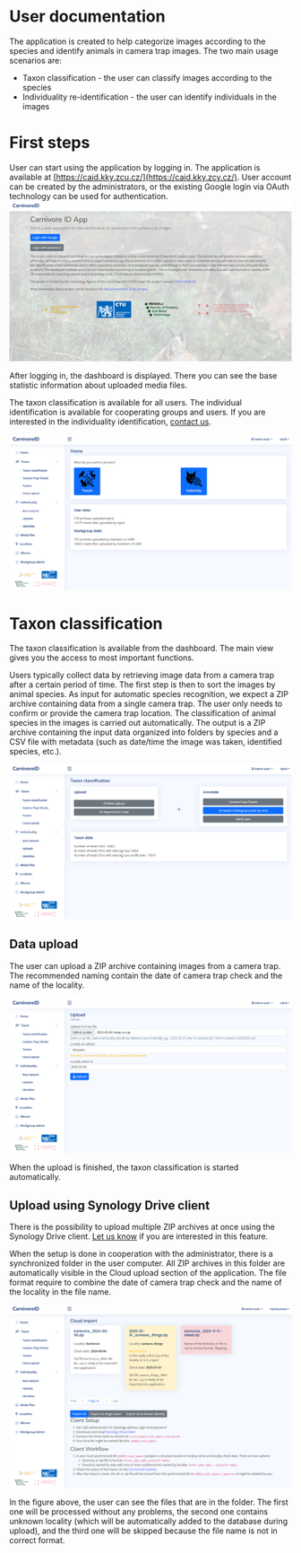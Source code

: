 # User documentation 



The application is created to help categorize images according to the species and identify animals in camera trap images. 
The two main usage scenarios are:
* Taxon classification - the user can classify images according to the species
* Individuality re-identification - the user can identify individuals in the images


# First steps

User can start using the application by logging in. The application is available at [https://caid.kky.zcu.cz/](https://caid.kky.zcy.cz/).
User account can be created by the administrators, or the existing Google login via OAuth technology can be used for authentication.
![login](media/login.png)


After logging in, the dashboard is displayed. There you can see the base statistic information about
uploaded media files.

The taxon classification is available for all users. The individual identification is available for
cooperating groups and users. If you are interested in the individuality identification, [contact us](contact.md).

![dashboard](media/dashboard.png)

# Taxon classification

The taxon classification is available from the dashboard. The main view gives you the access to most important functions.

Users typically collect data by retrieving image data from a camera trap after a certain period of time. 
The first step is then to sort the images by animal species. 
As input for automatic species recognition, we expect a ZIP archive containing data from a single camera trap. 
The user only needs to confirm or provide the camera trap location. 
The classification of animal species in the images is carried out automatically. 
The output is a ZIP archive containing the input data organized into folders by species and a CSV file with metadata (such as date/time the image was taken, identified species, etc.).



![taxon classification](media/taxon_classification.png)

## Data upload

The user can upload a ZIP archive containing images from a camera trap. The recommended naming 
contain the date of camera trap check and the name of the locality.

![upload species](media/upload_species.png)

When the upload is finished, the taxon classification is started automatically.

## Upload using Synology Drive client

There is the possibility to upload multiple ZIP archives at once using the Synology Drive client. [Let us know](contact.md) if you are interested in this feature.

When the setup is done in cooperation with the administrator, there is a synchronized folder in the user computer.
All ZIP archives in this folder are automatically visible in the Cloud upload section of the application.
The file format require to combine the date of camera trap check and the name of the locality in the file name.

![synology upload](media/upload_cloud.png)

In the figure above, the user can see the files that are in the folder. The first one will be processed 
without any problems, the second one contains unknown locality (which will be automatically added to the database during upload),
and the third one will be skipped because the file name is not in correct format.







